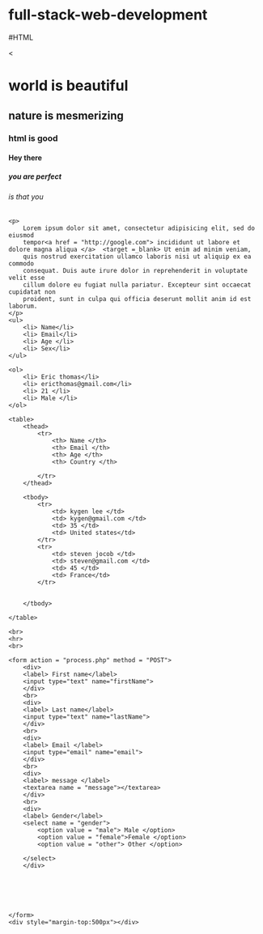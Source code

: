 # full-stack-web-development
#HTML

<!DOCTYPE html>
<html>
<head>
	<
	<title> suraj khadd </title>
</head>
<body>
	<h1> world is beautiful  </h1>
	<h2> nature is mesmerizing  </h2>
	<h3> html is good  </h3>
	<h4> Hey there </h4>
	<h5> you are perfect  </h5>
	<h6> is that you </h6>

	<p>
		Lorem ipsum dolor sit amet, consectetur adipisicing elit, sed do eiusmod
		tempor<a href = "http://google.com"> incididunt ut labore et dolore magna aliqua </a>  <target =_blank> Ut enim ad minim veniam,
		quis nostrud exercitation ullamco laboris nisi ut aliquip ex ea commodo
		consequat. Duis aute irure dolor in reprehenderit in voluptate velit esse
		cillum dolore eu fugiat nulla pariatur. Excepteur sint occaecat cupidatat non
		proident, sunt in culpa qui officia deserunt mollit anim id est laborum.	
	</p>
	<ul>
		<li> Name</li>
		<li> Email</li>
		<li> Age </li>
		<li> Sex</li>
	</ul>

	<ol>
		<li> Eric thomas</li>
		<li> ericthomas@gmail.com</li>
		<li> 21 </li>
		<li> Male </li> 
	</ol>

	<table>	
		<thead>
			<tr>
				<th> Name </th>
				<th> Email </th>
				<th> Age </th>
				<th> Country </th>

			</tr>	
		</thead>

		<tbody>	
			<tr>
				<td> kygen lee </td>
				<td> kygen@gmail.com </td>
				<td> 35 </td>
				<td> United states</td>
			</tr>
			<tr>
				<td> steven jocob </td>
				<td> steven@gmail.com </td>
				<td> 45 </td>
				<td> France</td>
			</tr>


		</tbody>

	</table>

	<br>
	<hr>
	<br>

	<form action = "process.php" method = "POST">
		<div>
		<label> First name</label>
		<input type="text" name="firstName">
	    </div>
	    <br>
	    <div>
		<label> Last name</label>
		<input type="text" name="lastName">
	    </div>
	    <br>
	    <div>
		<label> Email </label>
		<input type="email" name="email">
	    </div>
	    <br>
	    <div>
		<label> message </label>
		<textarea name = "message"></textarea>
	    </div>
	    <br>
	    <div>
		<label> Gender</label>
		<select name = "gender">
			<option value = "male"> Male </option>
			<option value = "female">Female </option>
			<option value = "other"> Other </option>
			
		</select>
	    </div>
	    
	    
	    
	    


	</form>
    <div style="margin-top:500px"></div>

</body>
</html>
